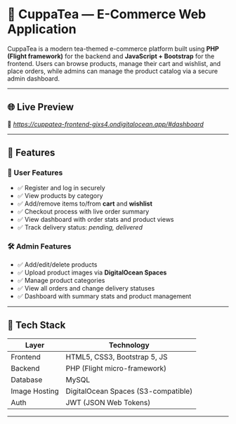 # 🛒 CuppaTea — E-Commerce Web Application

CuppaTea is a modern tea-themed e-commerce platform built using **PHP (Flight framework)** for the backend and **JavaScript + Bootstrap** for the frontend. Users can browse products, manage their cart and wishlist, and place orders, while admins can manage the product catalog via a secure admin dashboard.

---

## 🌐 Live Preview

🚧 *https://cuppatea-frontend-gjxs4.ondigitalocean.app/#dashboard*

---

## 🧩 Features

### 👤 User Features
- ✅ Register and log in securely
- ✅ View products by category
- ✅ Add/remove items to/from **cart** and **wishlist**
- ✅ Checkout process with live order summary
- ✅ View dashboard with order stats and product views
- ✅ Track delivery status: *pending, delivered*

### 🛠️ Admin Features
- ✅ Add/edit/delete products
- ✅ Upload product images via **DigitalOcean Spaces**
- ✅ Manage product categories
- ✅ View all orders and change delivery statuses
- ✅ Dashboard with summary stats and product management

---

## 📁 Tech Stack

| Layer         | Technology                        |
|---------------|------------------------------------|
| Frontend      | HTML5, CSS3, Bootstrap 5, JS       |
| Backend       | PHP (Flight micro-framework)       |
| Database      | MySQL                              |
| Image Hosting | DigitalOcean Spaces (S3-compatible)|
| Auth          | JWT (JSON Web Tokens)              |

---

